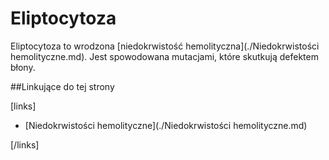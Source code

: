 # Eliptocytoza

Eliptocytoza to wrodzona [niedokrwistość hemolityczna](./Niedokrwistości hemolityczne.md). Jest spowodowana mutacjami, które skutkują defektem błony.



##Linkujące do tej strony

[links]

- [Niedokrwistości hemolityczne](./Niedokrwistości hemolityczne.md)


[/links]

